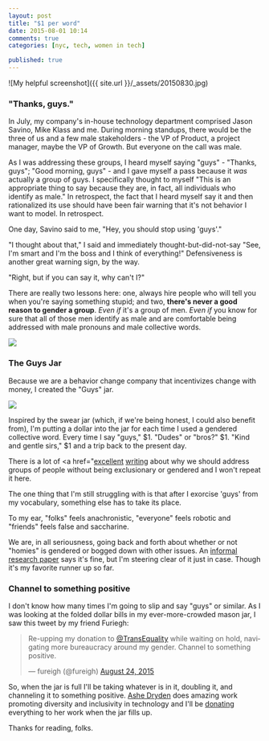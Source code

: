 ```yaml
---
layout: post
title: "$1 per word"
date: 2015-08-01 10:14
comments: true
categories: [nyc, tech, women in tech]

published: true
---
```

![My helpful screenshot]({{ site.url }}/_assets/20150830.jpg)


### "Thanks, guys."
In July, my company's in-house technology department comprised Jason Savino, Mike Klass and me. During morning standups, there would be the three of us and a few male stakeholders - the VP of Product, a project manager, maybe the VP of Growth. But everyone on the call was male.  

As I was addressing these groups, I heard myself saying "guys" - "Thanks, guys"; "Good morning, guys" - and I gave myself a pass because it _was_ actually a group of guys. I specifically thought to myself "This is an appropriate thing to say because they are, in fact, all individuals who identify as male."  In retrospect, the fact that I heard myself say it and then rationalized its use should have been fair warning that it's not behavior I want to model. In retrospect.

One day, Savino said to me, "Hey, you should stop using 'guys'."
<p class="first-line-indent">"I thought about that," I said and immediately thought-but-did-not-say "See, I'm smart and I'm the boss and I think of everything!" Defensiveness is another great warning sign, by the way.</p>
<p class="first-line-indent">"Right, but if you can say it, why can't I?"</p>

There are really two lessons here: one, always hire people who will tell you when you're saying something stupid; and two, **there's never a good reason to gender a group**.  _Even if_ it's a group of men. _Even if_ you know for sure that all of those men identify as male and are comfortable being addressed with male pronouns and male collective words.

<img src="/images/posts/when-greeting-customers.jpg" />

### The Guys Jar

Because we are a behavior change company that incentivizes change with money, I created the "Guys" jar.

<img src="/images/posts/20150830.jpg" class="img-med" />

Inspired by the swear jar (which, if we're being honest, I could also benefit from), I'm putting a dollar into the jar for each time I used a gendered collective word. Every time I say "guys," $1. "Dudes" or "bros?" $1.  "Kind and gentle sirs," $1 and a trip back to the present day.

There is a lot of <a href="<a href="https://subfictional.com/2012/07/02/language-matters-stop-using-guys-to-address-mix-gender-groups/">excellent</a> <a href="http://mic.com/articles/115090/guys-can-we-stop-calling-everyone-guys-already">writing</a> about why we should address groups of people without being exclusionary or gendered and I won't repeat it here. 

The one thing that I'm still struggling with is that after I exorcise 'guys' from my vocabulary, something else has to take its place. 

To my ear, "folks" feels anachronistic, "everyone" feels robotic and "friends" feels false and saccharine. 

We are, in all seriousness, going back and forth about whether or not "homies" is gendered or bogged down with other issues. An <a href="http://www.oakland.edu/upload/docs/WRT/Cat%202%203rd%20Place%20James%20Gillen%20III.pdf">informal research paper</a> says it's fine, but I'm steering clear of it just in case. Though it's my favorite runner up so far.


### Channel to something positive

I don't know how many times I'm going to slip and say "guys" or similar.  As I was looking at the folded dollar bills in my ever-more-crowded mason jar, I saw this tweet by my friend Furiegh:

<blockquote class="twitter-tweet" lang="en"><p lang="en" dir="ltr">Re-upping my donation to <a href="https://twitter.com/TransEquality">@TransEquality</a> while waiting on hold, navigating more bureaucracy around my gender. Channel to something positive.</p>&mdash; fureigh (@fureigh) <a href="https://twitter.com/fureigh/status/635923901076279296">August 24, 2015</a></blockquote>
<script async src="//platform.twitter.com/widgets.js" charset="utf-8"></script>

So, when the jar is full I'll be taking whatever is in it, doubling it, and channeling it to something positive. <a href="http://www.ashedryden.com">Ashe Dryden</a> does amazing work promoting diversity and inclusivity in technology and I'll be <a href="http://www.ashedryden.com/donate">donating</a> everything to her work when the jar fills up.

Thanks for reading, folks.